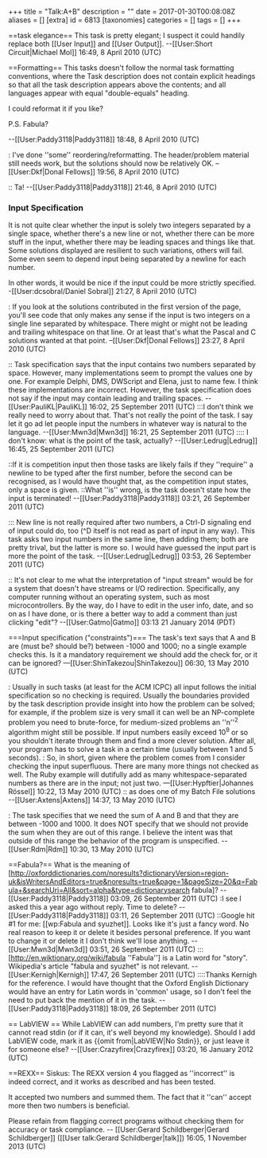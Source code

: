 +++
title = "Talk:A+B"
description = ""
date = 2017-01-30T00:08:08Z
aliases = []
[extra]
id = 6813
[taxonomies]
categories = []
tags = []
+++

==task elegance==
This task is pretty elegant; I suspect it could handily replace both [[User Input]] and [[User Output]]. --[[User:Short Circuit|Michael Mol]] 16:49, 8 April 2010 (UTC)


==Formatting==
This tasks doesn't follow the normal task formatting conventions, where the Task description does not contain explicit headings so that all the task description appears above the contents; and all languages appear with equal "double-equals" heading.

I could reformat it if you like?

P.S. Fabula?

--[[User:Paddy3118|Paddy3118]] 18:48, 8 April 2010 (UTC)

: I've done ''some'' reordering/reformatting. The header/problem material still needs work, but the solutions should now be relatively OK. –[[User:Dkf|Donal Fellows]] 19:56, 8 April 2010 (UTC)

:: Ta! --[[User:Paddy3118|Paddy3118]] 21:46, 8 April 2010 (UTC)



### Input Specification

It is not quite clear whether the input is solely two integers separated by a single space, whether there's a new line or not, whether there can be more stuff in the input, whether there may be leading spaces and things like that. Some solutions displayed are resilient to such variations, others will fail. Some even seem to depend input being separated by a newline for each number.

In other words, it would be nice if the input could be more strictly specified. -[[User:dcsobral/Daniel Sobral]] 21:27, 8 April 2010 (UTC)

: If you look at the solutions contributed in the first version of the page, you'll see code that only makes any sense if the input is two integers on a single line separated by whitespace. There might or might not be leading and trailing whitespace on that line. Or at least that's what the Pascal and C solutions wanted at that point. –[[User:Dkf|Donal Fellows]] 23:27, 8 April 2010 (UTC)

:: Task specification says that the input contains two numbers separated by space. However, many implementations seem to prompt the values one by one. For example Delphi, DMS, DWScript and Elena, just to name few. I think these implementations are incorrect. However, the task specification does not say if the input may contain leading and trailing spaces. --[[User:PauliKL|PauliKL]] 16:02, 25 September 2011 (UTC)
:::I don't think we really need to worry about that. That's not really the point of the task. I say let it go ad let people input the numbers in whatever way is natural to the language. --[[User:Mwn3d|Mwn3d]] 16:21, 25 September 2011 (UTC)
:::: I don't know: what is the point of the task, actually? --[[User:Ledrug|Ledrug]] 16:45, 25 September 2011 (UTC)

::If it is competition input then those tasks are likely fails if they ''require'' a newline to be typed after the first number, before the second can be recognised, as I would have thought that, as the competition input states, only a space is given. 
::What ''is'' wrong, is the task doesn't state how the input is terminated! --[[User:Paddy3118|Paddy3118]] 03:21, 26 September 2011 (UTC)

::: New line is not really required after two numbers, a Ctrl-D signaling end of input could do, too (^D itself is not read as part of input in any way).  This task asks two input numbers in the same line, then adding them; both are pretty trival, but the latter is more so.  I would have guessed the input part is more the point of the task. --[[User:Ledrug|Ledrug]] 03:53, 26 September 2011 (UTC)

:: It's not clear to me what the interpretation of "input stream" would be for a system that doesn't have streams or I/O redirection.  Specifically, any computer running without an operating system, such as most microcontrollers.  By the way, do I have to edit in the user info, date, and so on as I have done, or is there a better way to add a comment than just clicking "edit"? --[[User:Gatmo|Gatmo]] 03:13 21 January 2014 (PDT)


===Input specification ("constraints")===
The task's text says that A and B are (must be? should be?) between -1000 and 1000; no a single example checks this. Is it a mandatory requirement we should add the check for, or it can be ignored? &mdash;[[User:ShinTakezou|ShinTakezou]] 06:30, 13 May 2010 (UTC)

: Usually in such tasks (at least for the ACM ICPC) all input follows the initial specification so no checking is required. Usually the boundaries provided by the task description provide insight into how the problem can be solved; for example, if the problem size is very small it can well be an NP-complete problem you need to brute-force, for medium-sized problems an ''n''<sup>2</sup> algorithm might still be possible. If input numbers easily exceed 10<sup>9</sup> or so you shouldn't iterate through them and find a more clever solution. After all, your program has to solve a task in a certain time (usually between 1 and 5 seconds).
: So, in short, given where the problem comes from I consider checking the input superfluous. There are many more things not checked as well. The Ruby example will dutifully add as many whitespace-separated numbers as there are in the input; not just two. —[[User:Hypftier|Johannes Rössel]] 10:22, 13 May 2010 (UTC)
:: as does one of my Batch File solutions --[[User:Axtens|Axtens]] 14:37, 13 May 2010 (UTC)

: The task specifies that we need the sum of A and B and that they are between -1000 and 1000.  It does NOT specify that we should not provide the sum when they are out of this range.  I believe the intent was that outside of this range the behavior of the program is unspecified.  --[[User:Rdm|Rdm]] 10:30, 13 May 2010 (UTC)


==Fabula?==
What is the meaning of [http://oxforddictionaries.com/noresults?dictionaryVersion=region-uk&isWritersAndEditors=true&noresults=true&page=1&pageSize=20&q=Fabula+&searchUri=All&sort=alpha&type=dictionarysearch fabula]? --[[User:Paddy3118|Paddy3118]] 03:09, 26 September 2011 (UTC)
:I see I asked this a year ago without reply. Time to delete? --[[User:Paddy3118|Paddy3118]] 03:11, 26 September 2011 (UTC)
::Google hit #1 for me: [[wp:Fabula and syuzhet]]. Looks like it's just a fancy word. No real reason to keep it or delete it besides personal preference. If you want to change it or delete it I don't think we'll lose anything. --[[User:Mwn3d|Mwn3d]] 03:51, 26 September 2011 (UTC)
:::[http://en.wiktionary.org/wiki/fabula ''Fabula''] is a Latin word for "story". Wikipedia's article "fabula and syuzhet" is not relevant. --[[User:Kernigh|Kernigh]] 17:47, 26 September 2011 (UTC)
::::Thanks Kernigh for the reference. I would have thought that the Oxford English Dictionary would have an entry for Latin words in 'common' usage, so I don't feel the need to put back the mention of it in the task. --[[User:Paddy3118|Paddy3118]] 18:09, 26 September 2011 (UTC)


== LabVIEW ==
While LabVIEW can add numbers, I'm pretty sure that it cannot read stdin (or if it can, it's well beyond my knowledge). Should I add LabVIEW code, mark it as <nowiki>{{omit from|LabVIEW|No Stdin}}</nowiki>, or just leave it for someone else? --[[User:Crazyfirex|Crazyfirex]] 03:20, 16 January 2012 (UTC)


==REXX==
Siskus:   The REXX version 4 you flagged as ''incorrect'' is indeed correct, and it works as described and has been tested.

It accepted two numbers and summed them.   The fact that it ''can'' accept more then two numbers is beneficial.  

Please refain from flagging correct programs without checking them for accuracy or task compliance. -- [[User:Gerard Schildberger|Gerard Schildberger]] ([[User talk:Gerard Schildberger|talk]]) 16:05, 1 November 2013 (UTC)
